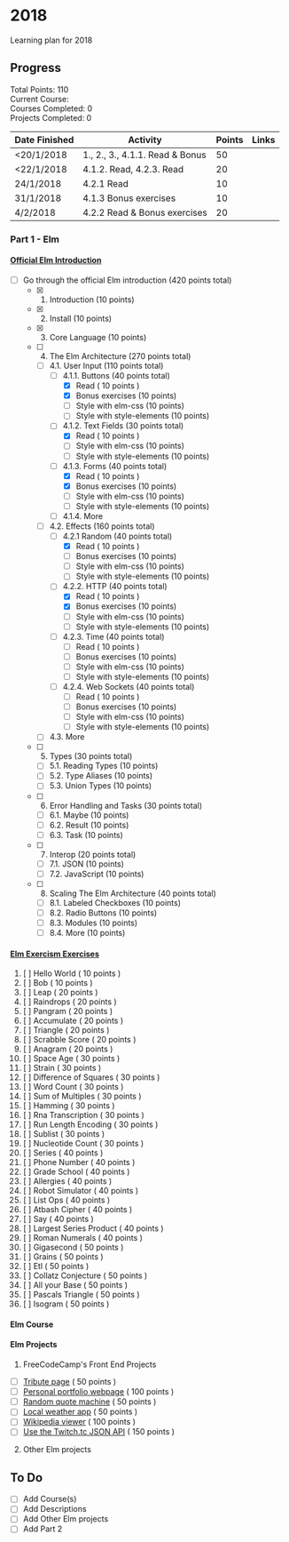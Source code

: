 # 2018
Learning plan for 2018

## Progress

Total Points: 110 <br>
Current Course: <br>
Courses Completed: 0 <br>
Projects Completed: 0

| Date Finished |          Activity               | Points |     Links    |
| ------------- | ------------------------------  | ------ | -------------------------------------- |
| <20/1/2018    | 1., 2., 3., 4.1.1. Read & Bonus |   50   |  |
| <22/1/2018    | 4.1.2. Read, 4.2.3. Read        |   20   |  |
|  24/1/2018    | 4.2.1 Read                      |   10   |  |
|  31/1/2018    | 4.1.3 Bonus exercises           |   10   |  |
|   4/2/2018    | 4.2.2 Read & Bonus exercises    |   20   |  |

### Part 1 - Elm
#### [Official Elm Introduction](https://guide.elm-lang.org)
- [ ] Go through the official Elm introduction (420 points total)
  - [x] 1. Introduction (10 points)
  - [x] 2. Install (10 points)
  - [x] 3. Core Language (10 points)
  - [ ] 4. The Elm Architecture (270 points total)
    - [ ] 4.1. User Input (110 points total)
      - [ ] 4.1.1. Buttons (40 points total)
        - [x] Read ( 10 points )
        - [x] Bonus exercises (10 points)
        - [ ] Style with elm-css (10 points)
        - [ ] Style with style-elements (10 points)
      - [ ] 4.1.2. Text Fields (30 points total)
        - [x] Read ( 10 points )
        - [ ] Style with elm-css (10 points)
        - [ ] Style with style-elements (10 points)
      - [ ] 4.1.3. Forms (40 points total)
        - [x] Read ( 10 points )
        - [x] Bonus exercises (10 points)
        - [ ] Style with elm-css (10 points)
        - [ ] Style with style-elements (10 points)
      - [ ] 4.1.4. More
    - [ ] 4.2. Effects (160 points total)
      - [ ] 4.2.1 Random (40 points total)
        - [x] Read ( 10 points )
        - [ ] Bonus exercises (10 points)
        - [ ] Style with elm-css (10 points)
        - [ ] Style with style-elements (10 points)
      - [ ] 4.2.2. HTTP (40 points total)
        - [x] Read ( 10 points )
        - [x] Bonus exercises (10 points)
        - [ ] Style with elm-css (10 points)
        - [ ] Style with style-elements (10 points)
      - [ ] 4.2.3. Time (40 points total)
        - [ ] Read ( 10 points )
        - [ ] Bonus exercises (10 points)
        - [ ] Style with elm-css (10 points)
        - [ ] Style with style-elements (10 points)
      - [ ] 4.2.4. Web Sockets (40 points total)
        - [ ] Read ( 10 points )
        - [ ] Bonus exercises (10 points)
        - [ ] Style with elm-css (10 points)
        - [ ] Style with style-elements (10 points)
     - [ ] 4.3. More
  - [ ] 5. Types (30 points total)
    - [ ] 5.1. Reading Types (10 points)
    - [ ] 5.2. Type Aliases (10 points)
    - [ ] 5.3. Union Types (10 points)
  - [ ] 6. Error Handling and Tasks (30 points total)
    - [ ] 6.1. Maybe (10 points)
    - [ ] 6.2. Result (10 points)
    - [ ] 6.3. Task (10 points)
  - [ ] 7. Interop (20 points total)
    - [ ] 7.1. JSON (10 points)
    - [ ] 7.2. JavaScript (10 points)
  - [ ] 8. Scaling The Elm Architecture (40 points total)
    - [ ] 8.1. Labeled Checkboxes (10 points)
    - [ ] 8.2. Radio Buttons (10 points)
    - [ ] 8.3. Modules (10 points)
    - [ ] 8.4. More (10 points)

#### [Elm Exercism Exercises](exercism.io/languages/elm/exercises)
1. [ ] Hello World ( 10 points )
2. [ ] Bob ( 10 points )
3. [ ] Leap ( 20 points )
4. [ ] Raindrops ( 20 points )
5. [ ] Pangram ( 20 points )
6. [ ] Accumulate ( 20 points )
7. [ ] Triangle ( 20 points )
8. [ ] Scrabble Score ( 20 points )
9. [ ] Anagram ( 20 points )
10. [ ] Space Age ( 30 points )
11. [ ] Strain ( 30 points )
12. [ ] Difference of Squares ( 30 points )
13. [ ] Word Count ( 30 points )
14. [ ] Sum of Multiples ( 30 points )
15. [ ] Hamming ( 30 points )
16. [ ] Rna Transcription ( 30 points )
17. [ ] Run Length Encoding ( 30 points )
18. [ ] Sublist ( 30 points )
19. [ ] Nucleotide Count ( 30 points )
20. [ ] Series ( 40 points )
21. [ ] Phone Number ( 40 points )
22. [ ] Grade School ( 40 points )
23. [ ] Allergies ( 40 points )
24. [ ] Robot Simulator ( 40 points )
25. [ ] List Ops ( 40 points )
26. [ ] Atbash Cipher ( 40 points )
27. [ ] Say ( 40 points )
28. [ ] Largest Series Product ( 40 points )
29. [ ] Roman Numerals ( 40 points )
30. [ ] Gigasecond ( 50 points )
31. [ ] Grains ( 50 points )
32. [ ] Etl ( 50 points )
33. [ ] Collatz Conjecture ( 50 points )
34. [ ] All your Base ( 50 points )
35. [ ] Pascals Triangle ( 50 points )
36. [ ] Isogram ( 50 points )

#### Elm Course


#### Elm Projects
1. FreeCodeCamp's Front End Projects
  - [ ] [Tribute page](https://www.freecodecamp.org/challenges/build-a-tribute-page) ( 50 points )
  - [ ] [Personal portfolio webpage](https://www.freecodecamp.org/challenges/build-a-personal-portfolio-webpage) ( 100 points )
  - [ ] [Random quote machine](https://www.freecodecamp.org/challenges/build-a-random-quote-machine) ( 50 points )
  - [ ] [Local weather app](https://www.freecodecamp.org/challenges/show-the-local-weather) ( 50 points )
  - [ ] [Wikipedia viewer](https://www.freecodecamp.org/challenges/build-a-wikipedia-viewer) ( 100 points )
  - [ ] [Use the Twitch.tc JSON API](https://www.freecodecamp.org/challenges/use-the-twitchtv-json-api) ( 150 points )
2. Other Elm projects

## To Do
- [ ] Add Course(s)
- [ ] Add Descriptions
- [ ] Add Other Elm projects
- [ ] Add Part 2
